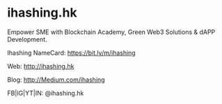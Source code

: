 # ihashing.hk

Empower SME with Blockchain Academy, Green Web3 Solutions & dAPP Development.

Ihashing NameCard: https://bit.ly/m/ihashing

Web: http://ihashing.hk

Blog: http://Medium.com/ihashing

FB|IG|YT|IN: @‌ihashing.hk
